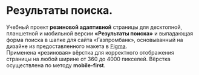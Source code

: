 # Результаты поиска.

Учебный проект **резиновой адаптивной** страницы для десктопной, планшетной и мобильной версии 
**«Результаты поиска»** и выпадающая форма поиска в шапке для сайта «Газпромбанк», основыванный на дизайне из предоставленного макета в [Figma](https://www.figma.com/design/OwE6DGnjGY4qWf3fNpDcRI/%D0%93%D0%B0%D0%B7%D0%BF%D1%80%D0%BE%D0%BC%D0%B1%D0%B0%D0%BD%D0%BA---%D0%90%D0%B4%D0%B0%D0%BF%D1%82%D0%B8%D0%B2-FWEB-6264?node-id=2-1931).<br>
Применена «резиновая» вёрстка для корректного отображения страницы на любой ширине от 360 до 4000 пикселей. Вёрстка осуществлена по методу **mobile-first**.